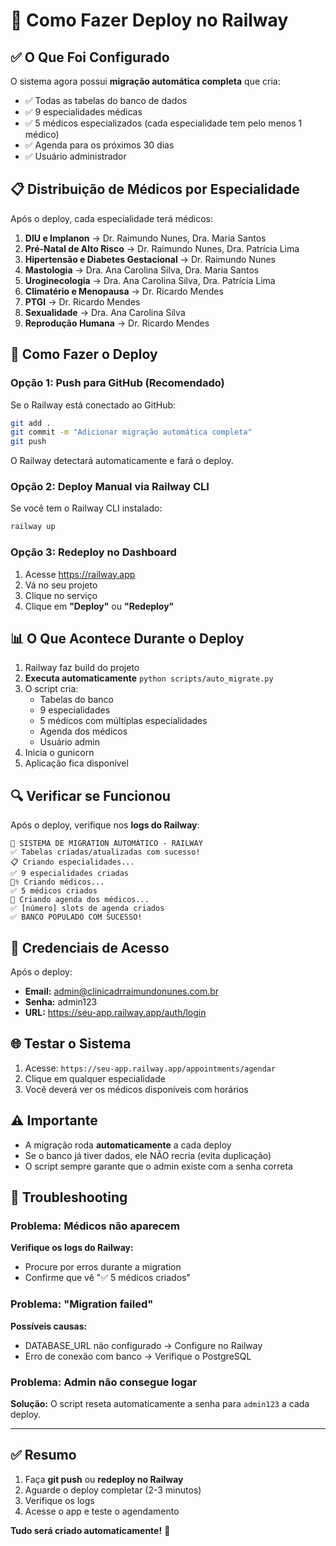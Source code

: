 # 🚀 Como Fazer Deploy no Railway

## ✅ O Que Foi Configurado

O sistema agora possui **migração automática completa** que cria:

- ✅ Todas as tabelas do banco de dados
- ✅ 9 especialidades médicas
- ✅ 5 médicos especializados (cada especialidade tem pelo menos 1 médico)
- ✅ Agenda para os próximos 30 dias
- ✅ Usuário administrador

## 📋 Distribuição de Médicos por Especialidade

Após o deploy, cada especialidade terá médicos:

1. **DIU e Implanon** → Dr. Raimundo Nunes, Dra. Maria Santos
2. **Pré-Natal de Alto Risco** → Dr. Raimundo Nunes, Dra. Patrícia Lima  
3. **Hipertensão e Diabetes Gestacional** → Dr. Raimundo Nunes
4. **Mastologia** → Dra. Ana Carolina Silva, Dra. Maria Santos
5. **Uroginecologia** → Dra. Ana Carolina Silva, Dra. Patrícia Lima
6. **Climatério e Menopausa** → Dr. Ricardo Mendes
7. **PTGI** → Dr. Ricardo Mendes
8. **Sexualidade** → Dra. Ana Carolina Silva
9. **Reprodução Humana** → Dr. Ricardo Mendes

## 🔄 Como Fazer o Deploy

### Opção 1: Push para GitHub (Recomendado)

Se o Railway está conectado ao GitHub:

```bash
git add .
git commit -m "Adicionar migração automática completa"
git push
```

O Railway detectará automaticamente e fará o deploy.

### Opção 2: Deploy Manual via Railway CLI

Se você tem o Railway CLI instalado:

```bash
railway up
```

### Opção 3: Redeploy no Dashboard

1. Acesse https://railway.app
2. Vá no seu projeto
3. Clique no serviço
4. Clique em **"Deploy"** ou **"Redeploy"**

## 📊 O Que Acontece Durante o Deploy

1. Railway faz build do projeto
2. **Executa automaticamente** `python scripts/auto_migrate.py`
3. O script cria:
   - Tabelas do banco
   - 9 especialidades
   - 5 médicos com múltiplas especialidades
   - Agenda dos médicos
   - Usuário admin
4. Inicia o gunicorn
5. Aplicação fica disponível

## 🔍 Verificar se Funcionou

Após o deploy, verifique nos **logs do Railway**:

```
🚀 SISTEMA DE MIGRATION AUTOMÁTICO - RAILWAY
✅ Tabelas criadas/atualizadas com sucesso!
📋 Criando especialidades...
✅ 9 especialidades criadas
👨‍⚕️ Criando médicos...
✅ 5 médicos criados
📅 Criando agenda dos médicos...
✅ [número] slots de agenda criados
✅ BANCO POPULADO COM SUCESSO!
```

## 🔑 Credenciais de Acesso

Após o deploy:

- **Email:** admin@clinicadrraimundonunes.com.br
- **Senha:** admin123
- **URL:** https://seu-app.railway.app/auth/login

## 🌐 Testar o Sistema

1. Acesse: `https://seu-app.railway.app/appointments/agendar`
2. Clique em qualquer especialidade
3. Você deverá ver os médicos disponíveis com horários

## ⚠️ Importante

- A migração roda **automaticamente** a cada deploy
- Se o banco já tiver dados, ele NÃO recria (evita duplicação)
- O script sempre garante que o admin existe com a senha correta

## 🐛 Troubleshooting

### Problema: Médicos não aparecem

**Verifique os logs do Railway:**
- Procure por erros durante a migration
- Confirme que vê "✅ 5 médicos criados"

### Problema: "Migration failed"

**Possíveis causas:**
- DATABASE_URL não configurado → Configure no Railway
- Erro de conexão com banco → Verifique o PostgreSQL

### Problema: Admin não consegue logar

**Solução:** O script reseta automaticamente a senha para `admin123` a cada deploy.

---

## ✅ Resumo

1. Faça **git push** ou **redeploy no Railway**
2. Aguarde o deploy completar (2-3 minutos)
3. Verifique os logs
4. Acesse o app e teste o agendamento

**Tudo será criado automaticamente!** 🎉
